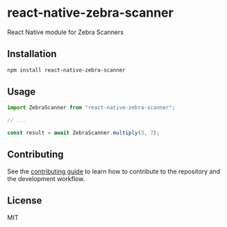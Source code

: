# react-native-zebra-scanner

React Native module for Zebra Scanners

## Installation

```sh
npm install react-native-zebra-scanner
```

## Usage

```js
import ZebraScanner from "react-native-zebra-scanner";

// ...

const result = await ZebraScanner.multiply(3, 7);
```

## Contributing

See the [contributing guide](CONTRIBUTING.md) to learn how to contribute to the repository and the development workflow.

## License

MIT

